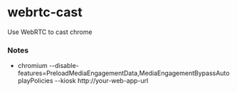 # webrtc-cast
Use WebRTC to cast chrome

### Notes
* chromium --disable-features=PreloadMediaEngagementData,MediaEngagementBypassAutoplayPolicies --kiosk http://your-web-app-url
